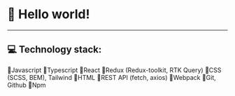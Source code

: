 # 👋 Hello world!
***
## 💻 Technology stack:
🔹Javascript
🔹Typescript
🔹React
🔹Redux (Redux-toolkit, RTK Query)
🔹CSS (SCSS, BEM), Tailwind
🔹HTML
🔹REST API (fetch, axios) 
🔹Webpack
🔹Git, Github
🔹Npm

<!--
**mougra/mougra** is a ✨ _special_ ✨ repository because its `README.md` (this file) appears on your GitHub profile.

Here are some ideas to get you started:

- 🔭 I’m currently working on ...
- 🌱 I’m currently learning ...
- 👯 I’m looking to collaborate on ...
- 🤔 I’m looking for help with ...
- 💬 Ask me about ...
- 📫 How to reach me: ...
- 😄 Pronouns: ...
- ⚡ Fun fact: ...
-->
